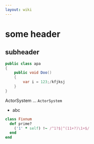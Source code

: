 ```yaml
---
layout: wiki
---
```


# some header

## subheader

```csharp
public class apa
{
	public void Doo()
	{
		var i = 123;/kfjksj
	}
}
```

ActorSystem ...  `ActorSystem`  

* abc


``` ruby Discover if a number is prime http://www.noulakaz.net/weblog/2007/03/18/a-regular-expression-to-check-for-prime-numbers/ Source Article
class Fixnum
  def prime?
    ('1' * self) !~ /^1?$|^(11+?)\1+$/
  end
end
```